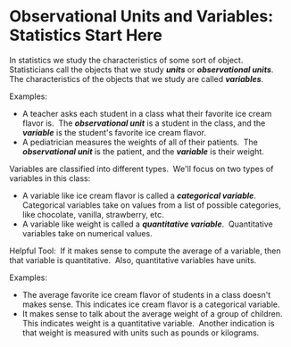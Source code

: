 # Observational Units and Variables: Statistics Start Here

In statistics we study the characteristics of some sort of object.  Statisticians call the objects that we study ***units*** or ***observational units***.  The characteristics of the objects that we study are called ***variables***.

Examples: 
- A teacher asks each student in a class what their favorite ice cream flavor is.  The ***observational unit*** is a student in the class, and the ***variable*** is the student's favorite ice cream flavor.
- A pediatrician measures the weights of all of their patients.  The ***observational unit*** is the patient, and the ***variable*** is their weight.

Variables are classified into different types.  We'll focus on two types of variables in this class:  
- A variable like ice cream flavor is called a ***categorical variable***.  Categorical variables take on values from a list of possible categories, like chocolate, vanilla, strawberry, etc.  
- A variable like weight is called a ***quantitative variable***.  Quantitative variables take on numerical values.

Helpful Tool:  If it makes sense to compute the average of a variable, then that variable is quantitative.  Also, quantitative variables have units.

Examples:
- The average favorite ice cream flavor of students in a class doesn't makes sense. This indicates ice cream flavor is a categorical variable. 
- It makes sense to talk about the average weight of a group of children.  This indicates weight is a quantitative variable.  Another indication is that weight is measured with units such as pounds or kilograms.
